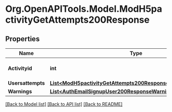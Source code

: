 # Org.OpenAPITools.Model.ModH5pactivityGetAttempts200Response

## Properties

Name | Type | Description | Notes
------------ | ------------- | ------------- | -------------
**Activityid** | **int** | Activity course module ID | [default to null]
**Usersattempts** | [**List&lt;ModH5pactivityGetAttempts200ResponseUsersattemptsInner&gt;**](ModH5pactivityGetAttempts200ResponseUsersattemptsInner.md) |  | 
**Warnings** | [**List&lt;AuthEmailSignupUser200ResponseWarningsInner&gt;**](AuthEmailSignupUser200ResponseWarningsInner.md) |  | [optional] 

[[Back to Model list]](../README.md#documentation-for-models) [[Back to API list]](../README.md#documentation-for-api-endpoints) [[Back to README]](../README.md)

